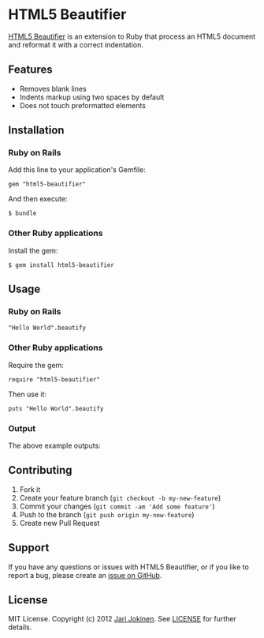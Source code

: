 # HTML5 Beautifier

[HTML5 Beautifier](http://jarijokinen.com/html5-beautifier) is an extension to Ruby that process an HTML5 document and reformat it with a correct indentation.

## Features

* Removes blank lines
* Indents markup using two spaces by default
* Does not touch preformatted elements

## Installation

### Ruby on Rails

Add this line to your application's Gemfile:

    gem "html5-beautifier"

And then execute:

    $ bundle

### Other Ruby applications

Install the gem:

    $ gem install html5-beautifier

## Usage

### Ruby on Rails

    "Hello World".beautify

### Other Ruby applications

Require the gem:

    require "html5-beautifier"

Then use it:

    puts "Hello World".beautify

### Output

The above example outputs:

    

## Contributing

1. Fork it
2. Create your feature branch (`git checkout -b my-new-feature`)
3. Commit your changes (`git commit -am 'Add some feature'`)
4. Push to the branch (`git push origin my-new-feature`)
5. Create new Pull Request

## Support

If you have any questions or issues with HTML5 Beautifier, or if you like to report a bug, please create an [issue on GitHub](https://github.com/jarijokinen/html5-beautifier/issues).

## License

MIT License. Copyright (c) 2012 [Jari Jokinen](http://jarijokinen.com). See [LICENSE](https://github.com/jarijokinen/html5-beautifier/blob/master/LICENSE.txt) for further details.
